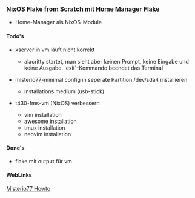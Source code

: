 ### NixOS Flake from Scratch mit Home Manager Flake

- Home-Manager als NixOS-Module

#### Todo's
- xserver in vm läuft nicht korrekt
  - alacritty startet, man sieht aber keinen Prompt, keine Eingabe und keine Ausgabe. 'exit`-Kommando beendet das Terminal
- misterio77-minimal config in seperate Partition /dev/sda4 installieren
  - installations medium (usb-stick)

- t430-fms-vm (NixOS) verbessern
  - vim installation
  - awesome installation
  - tmux installation
  - neovim installation

#### Done's
- flake mit output für vm

#### WebLinks
[Misterio77 Howto](https://github.com/Misterio77/nix-starter-configs)
